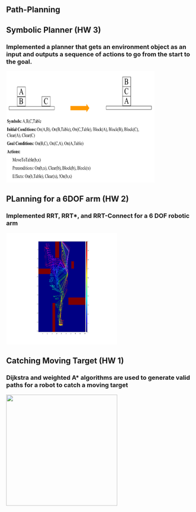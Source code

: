 ## Path-Planning

## Symbolic Planner (HW 3) 
### Implemented a planner that gets an environment object as an input and outputs a sequence of actions to go from the start to the goal.
<img src="Pictures/HW3result.png" width="400" height="300" />

## PLanning for a 6DOF arm (HW 2) 
### Implemented RRT, RRT*, and RRT-Connect for a 6 DOF robotic arm 
<img src="Pictures/HW2result.png" width="300" height="300" />

## Catching Moving Target (HW 1) 
### Dijkstra and weighted A* algorithms are used to generate valid paths for a robot to catch a moving target
<img src="Pictures/HW1result.gif" width="300" height="300" />
